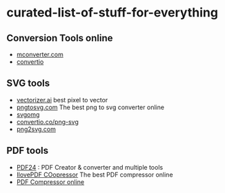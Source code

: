 # curated-list-of-stuff-for-everything

## Conversion Tools online

- [mconverter.com](https://mconverter.eu/)
- [convertio](https://convertio.co/fr/jpg-webp/)

## SVG tools
- [vectorizer.ai](https://vectorizer.ai/) best pixel to vector
- [pngtosvg.com](https://www.pngtosvg.com/) The best png to svg converter online
- [svgomg](https://jakearchibald.github.io/svgomg/)
- [convertio.co/png-svg](https://convertio.co/png-svg/)
- [png2svg.com](https://png2svg.com/)

## PDF tools

- [PDF24](https://www.pdf24.org/fr/) : PDF Creator & converter and multiple tools
- [IlovePDF COopressor](https://www.ilovepdf.com/compress_pdf) The best PDF compressor online
- [PDF Compressor online](https://pdfcompressor.com/)
